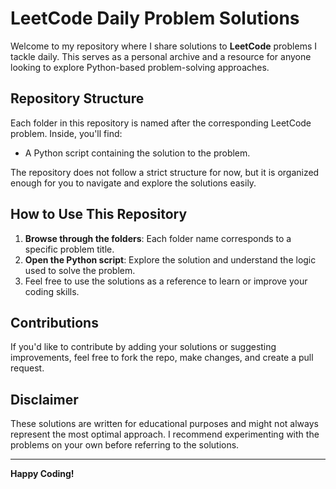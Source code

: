 # LeetCode Daily Problem Solutions

Welcome to my repository where I share solutions to **LeetCode** problems I tackle daily. This serves as a personal archive and a resource for anyone looking to explore Python-based problem-solving approaches.

## Repository Structure

Each folder in this repository is named after the corresponding LeetCode problem. Inside, you'll find:
- A Python script containing the solution to the problem.

The repository does not follow a strict structure for now, but it is organized enough for you to navigate and explore the solutions easily.

## How to Use This Repository

1. **Browse through the folders**: Each folder name corresponds to a specific problem title.
2. **Open the Python script**: Explore the solution and understand the logic used to solve the problem.
3. Feel free to use the solutions as a reference to learn or improve your coding skills.

## Contributions

If you'd like to contribute by adding your solutions or suggesting improvements, feel free to fork the repo, make changes, and create a pull request.

## Disclaimer

These solutions are written for educational purposes and might not always represent the most optimal approach. I recommend experimenting with the problems on your own before referring to the solutions.

---

**Happy Coding!**
